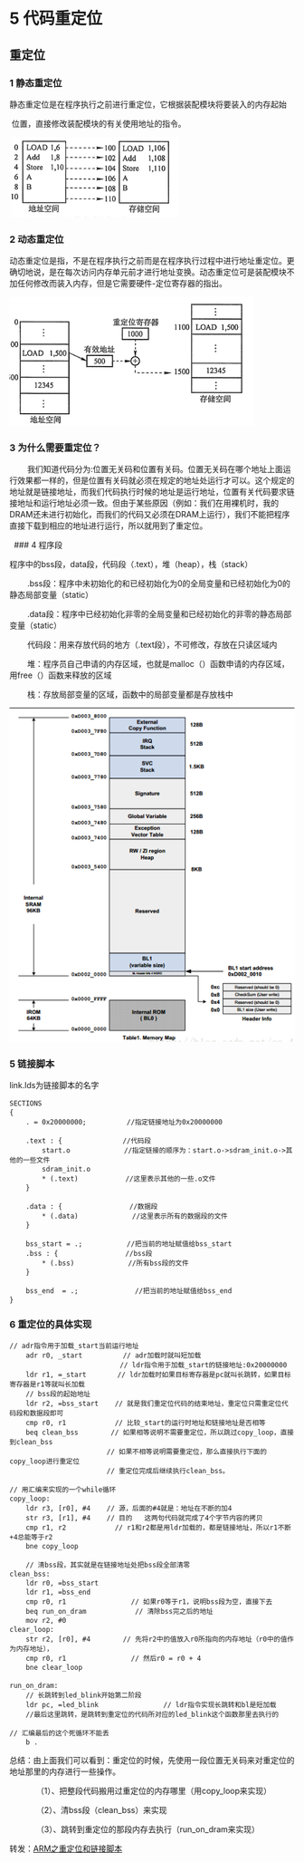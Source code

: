 # 5 代码重定位

## 重定位

### 1 静态重定位

静态重定位是在程序执行之前进行重定位，它根据装配模块将要装入的内存起始

​        位置，直接修改装配模块的有关使用地址的指令。

![1556677326684](images/relocation.png)

### 2 动态重定位

动态重定位是指，不是在程序执行之前而是在程序执行过程中进行地址重定位。更确切地说，是在每次访问内存单元前才进行地址变换。动态重定位可是装配模块不加任何修改而装入内存，但是它需要硬件-定位寄存器的指出。

![1556677474161](images/relocation_1.png)

### 3 为什么需要重定位？

        我们知道代码分为:位置无关码和位置有关码。位置无关码在哪个地址上面运行效果都一样的，但是位置有关码就必须在规定的地址处运行才可以。这个规定的地址就是链接地址，而我们代码执行时候的地址是运行地址，位置有关代码要求链接地址和运行地址必须一致。但由于某些原因（例如：我们在用裸机时，我的DRAM还未进行初始化，而我们的代码又必须在DRAM上运行），我们不能把程序直接下载到相应的地址进行运行，所以就用到了重定位。

  ### 4 程序段

程序中的bss段，data段，代码段（.text），堆（heap），栈（stack）

        .bss段：程序中未初始化的和已经初始化为0的全局变量和已经初始化为0的静态局部变量（static）

        .data段：程序中已经初始化非零的全局变量和已经初始化的非零的静态局部变量（static）

        代码段：用来存放代码的地方（.text段），不可修改，存放在只读区域内

        堆：程序员自己申请的内存区域，也就是malloc（）函数申请的内存区域，用free（）函数来释放的区域

        栈：存放局部变量的区域，函数中的局部变量都是存放栈中

![1556677735770](images/relocation_2.png)

### 5 链接脚本

link.lds为链接脚本的名字

```
SECTIONS
{
    . = 0x20000000;　　　　　　//指定链接地址为0x20000000
    
    .text : {　　　　　　　　　//代码段
        start.o　　　　　　　　//指定链接的顺序为：start.o->sdram_init.o->其他的一些文件
        sdram_init.o
        * (.text)　　　　　　　//这里表示其他的一些.o文件
    }
            
    .data : {　　　　　　　　　　//数据段
        * (.data)　　　　　　　　//这里表示所有的数据段的文件
    }
    
    bss_start = .; 　　　　　　//把当前的地址赋值给bss_start
    .bss : {　　　　　　　　　　//bss段
        * (.bss)　　　　　　　　//所有bss段的文件
    }
    
    bss_end  = .;    　　　　　　//把当前的地址赋值给bss_end
}
```

### 6 重定位的具体实现 

```
// adr指令用于加载_start当前运行地址
    adr r0, _start          // adr加载时就叫短加载        
    　　　　　　　　　　　　　　// ldr指令用于加载_start的链接地址:0x20000000
    ldr r1, =_start 　　　　// ldr加载时如果目标寄存器是pc就叫长跳转，如果目标寄存器是r1等就叫长加载    
    // bss段的起始地址
    ldr r2, =bss_start    // 就是我们重定位代码的结束地址，重定位只需重定位代码段和数据段即可
    cmp r0, r1            // 比较_start的运行时地址和链接地址是否相等
    beq clean_bss        // 如果相等说明不需要重定位，所以跳过copy_loop，直接到clean_bss
                        // 如果不相等说明需要重定位，那么直接执行下面的copy_loop进行重定位
                        // 重定位完成后继续执行clean_bss。
 
// 用汇编来实现的一个while循环
copy_loop:
    ldr r3, [r0], #4    // 源，后面的#4就是：地址在不断的加4
    str r3, [r1], #4    // 目的   这两句代码就完成了4个字节内容的拷贝
    cmp r1, r2            // r1和r2都是用ldr加载的，都是链接地址，所以r1不断+4总能等于r2
    bne copy_loop
 
    // 清bss段，其实就是在链接地址处把bss段全部清零
clean_bss:
    ldr r0, =bss_start                    
    ldr r1, =bss_end
    cmp r0, r1                // 如果r0等于r1，说明bss段为空，直接下去
    beq run_on_dram            // 清除bss完之后的地址
    mov r2, #0
clear_loop:
    str r2, [r0], #4        // 先将r2中的值放入r0所指向的内存地址（r0中的值作为内存地址），
    cmp r0, r1                // 然后r0 = r0 + 4
    bne clear_loop
 
run_on_dram:    
    // 长跳转到led_blink开始第二阶段
    ldr pc, =led_blink                // ldr指令实现长跳转和bl是短加载
    //最后这里跳转，是跳转到重定位的代码所对应的led_blink这个函数那里去执行的
    
// 汇编最后的这个死循环不能丢
    b .
```

总结：由上面我们可以看到：重定位的时候，先使用一段位置无关码来对重定位的地址那里的内存进行一些操作。

            （1）、把整段代码搬用过重定位的内存哪里（用copy_loop来实现）

            （2）、清bss段（clean_bss）来实现

            （3）、跳转到重定位的那段内存去执行（run_on_dram来实现）



转发：[ARM之重定位和链接脚本](https://blog.csdn.net/qq_41003024/article/details/80308464)

